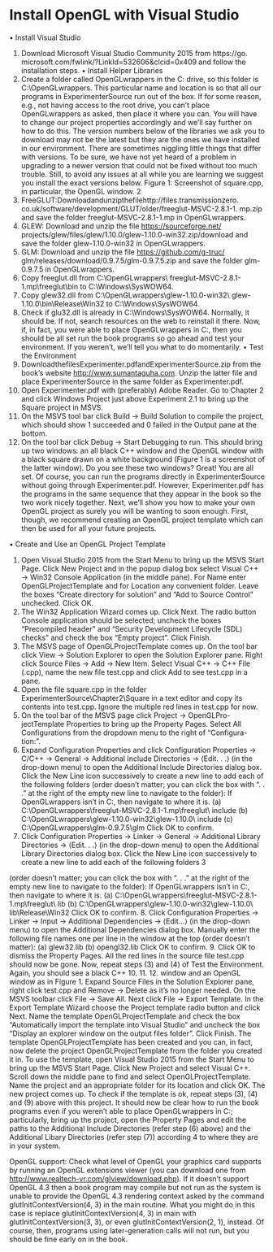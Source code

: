 # Install OpenGL with Visual Studio
• Install Visual Studio
1. Download Microsoft Visual Studio Community 2015 from https://go. microsoft.com/fwlink/?LinkId=532606&clcid=0x409 and follow the installation steps.
• Install Helper Libraries
1. Create a folder called OpenGLwrappers in the C: drive, so this folder is C:\OpenGLwrappers. This particular name and location is so that all our programs in ExperimenterSource run out of the box. If for some reason, e.g., not having access to the root drive, you can’t place OpenGLwrappers as asked, then place it where you can. You will have to change our project properties accordingly and we’ll say further on how to do this.
The version numbers below of the libraries we ask you to download may not be the latest but they are the ones we have installed in our environment. There are sometimes niggling little things that differ with versions. To be sure, we have not yet heard of a problem in upgrading to a newer version that could not be fixed without too much trouble. Still, to avoid any issues at all while you are learning we suggest you install the exact versions below.
  Figure 1: Screenshot of square.cpp, in particular, the OpenGL window.
2
2. FreeGLUT:Downloadandunzipthefilehttp://files.transmissionzero. co.uk/software/development/GLUT/older/freeglut-MSVC-2.8.1-1. mp.zip and save the folder freeglut-MSVC-2.8.1-1.mp in OpenGLwrappers.
3. GLEW: Download and unzip the file https://sourceforge.net/ projects/glew/files/glew/1.10.0/glew-1.10.0-win32.zip/download and save the folder glew-1.10.0-win32 in OpenGLwrappers.
4. GLM: Download and unzip the file https://github.com/g-truc/ glm/releases/download/0.9.7.5/glm-0.9.7.5.zip and save the folder glm-0.9.7.5 in OpenGLwrappers.
5. Copy freeglut.dll from C:\OpenGLwrappers\ freeglut-MSVC-2.8.1-1.mp\freeglut\bin to C:\Windows\SysWOW64.
6. Copy glew32.dll from C:\OpenGLwrappers\glew-1.10.0-win32\ glew-1.10.0\bin\Release\Win32 to C:\Windows\SysWOW64.
7. Check if glu32.dll is already in C:\Windows\SysWOW64. Normally, it should be. If not, search resources on the web to reinstall it there.
Now, if, in fact, you were able to place OpenGLwrappers in C:, then you should be all set run the book programs so go ahead and test your environment. If you weren’t, we’ll tell you what to do momentarily.
• Test the Environment
1. DownloadthefilesExperimenter.pdfandExperimenterSource.zip from the book’s website http://www.sumantaguha.com. Unzip the latter file and place ExperimenterSource in the same folder as Experimenter.pdf.
2. Open Experimenter.pdf with (preferably) Adobe Reader. Go to Chapter 2 and click Windows Project just above Experiment 2.1 to bring up the Square project in MSVS.
3. On the MSVS tool bar click Build → Build Solution to compile the project, which should show 1 succeeded and 0 failed in the Output pane at the bottom.
4. On the tool bar click Debug → Start Debugging to run. This should bring up two windows: an all black C++ window and the OpenGL window with a black square drawn on a white background (Figure 1 is a screenshot of the latter window). Do you see these two windows? Great! You are all set.
Of course, you can run the programs directly in ExperimenterSource without going through Experimenter.pdf. However, Experimenter.pdf has the programs in the same sequence that they appear in the book so the two work nicely together.
Next, we’ll show you how to make your own OpenGL project as surely you will be wanting to soon enough. First, though, we recommend creating an OpenGL project template which can then be used for all your future projects.
 
• Create and Use an OpenGL Project Template
1. Open Visual Studio 2015 from the Start Menu to bring up the MSVS Start Page. Click New Project and in the popup dialog box select Visual C++ → Win32 Console Application (in the middle pane). For Name enter OpenGLProjectTemplate and for Location any convenient folder. Leave the boxes “Create directory for solution” and “Add to Source Control” unchecked. Click OK.
2. The Win32 Application Wizard comes up. Click Next. The radio button Console application should be selected; uncheck the boxes “Precompiled header” and “Security Development Lifecycle (SDL)
checks” and check the box “Empty project”. Click Finish.
3. The MSVS page of OpenGLProjectTemplate comes up. On the tool bar click View → Solution Explorer to open the Solution Explorer pane. Right click Source Files → Add → New Item. Select Visual C++ → C++ File (.cpp), name the new file test.cpp and click Add to see test.cpp in a pane.
4. Open the file square.cpp in the folder ExperimenterSource\Chapter2\Square in a text editor and copy its contents into test.cpp. Ignore the multiple red lines in test.cpp for now.
5. On the tool bar of the MSVS page click Project → OpenGLPro- jectTemplate Properties to bring up the Property Pages. Select All Configurations from the dropdown menu to the right of “Configura- tion:”.
6. Expand Configuration Properties and click Configuration Properties → C/C++ → General → Additional Include Directories → ⟨Edit. . .⟩ (in the drop-down menu) to open the Additional Include Directories dialog box. Click the New Line icon successively to create a new line to add each of the following folders (order doesn’t matter; you can click the box with “. . .” at the right of the empty new line to navigate
to the folder):
If OpenGLwrappers isn’t in C:, then navigate to where it is.
(a) C:\OpenGLwrappers\freeglut-MSVC-2.8.1-1.mp\freeglut\ include
(b) C:\OpenGLwrappers\glew-1.10.0-win32\glew-1.10.0\ include
(c) C:\OpenGLwrappers\glm-0.9.7.5\glm
Click OK to confirm.
7. Click Configuration Properties → Linker → General → Additional
Library Directories → ⟨Edit. . .⟩ (in the drop-down menu) to open the
Additional Library Directories dialog box. Click the New Line icon
successively to create a new line to add each of the following folders 3
 
 (order doesn’t matter; you can click the box with “. . .” at the right of the empty new line to navigate to the folder):
If OpenGLwrappers isn’t in C:, then navigate to where it is.
(a) C:\OpenGLwrappers\freeglut-MSVC-2.8.1-1.mp\freeglut\ lib
(b) C:\OpenGLwrappers\glew-1.10.0-win32\glew-1.10.0\ lib\Release\Win32
Click OK to confirm.
8. Click Configuration Properties → Linker → Input → Additional Dependencies → ⟨Edit...⟩ (in the drop-down menu) to open the Additional Dependencies dialog box. Manually enter the following file names one per line in the window at the top (order doesn’t matter):
(a) glew32.lib
(b) opengl32.lib Click OK to confirm.
9. Click OK to dismiss the Property Pages. All the red lines in the source file test.cpp should now be gone. Now, repeat steps (3) and (4) of Test the Environment. Again, you should see a black C++
10. 11.
12.
window and an OpenGL window as in Figure 1.
Expand Source Files in the Solution Explorer pane, right click
test.cpp and Remove → Delete as it’s no longer needed.
On the MSVS toolbar click File → Save All. Next click File → Export Template. In the Export Template Wizard choose the Project template radio button and click Next. Name the template OpenGLProjectTemplate and check the box “Automatically import the template into Visual Studio” and uncheck the box “Display an explorer window on the output files folder”. Click Finish. The template OpenGLProjectTemplate has been created and you can, in fact, now delete the project OpenGLProjectTemplate from the folder you created it in.
To use the template, open Visual Studio 2015 from the Start Menu to bring up the MSVS Start Page. Click New Project and select Visual C++. Scroll down the middle pane to find and select OpenGLProjectTemplate. Name the project and an appropriate folder for its location and click OK. The new project comes up. To check if the template is ok, repeat steps (3), (4) and (9) above with this project.
It should now be clear how to run the book programs even if you weren’t able to place OpenGLwrappers in C:; particularly, bring up the project, open the Property Pages and edit the paths to the Additional Include Directories (refer step (6) above) and the Additional Libary Directories (refer step (7)) according
4 to where they are in your system.
 
OpenGL support: Check what level of OpenGL your graphics card supports by running an OpenGL extensions viewer (you can download one from http://www.realtech-vr.com/glview/download.php). If it doesn’t support OpenGL 4.3 then a book program may compile but not run as the system is unable to provide the OpenGL 4.3 rendering context asked by the command glutInitContextVersion(4, 3) in the main routine. What you might do in this case is replace glutInitContextVersion(4, 3) in main with glutInitContextVersion(3, 3), or even glutInitContextVersion(2, 1), instead. Of course, then, programs using later-generation calls will not run, but you should be fine early on in the book.

